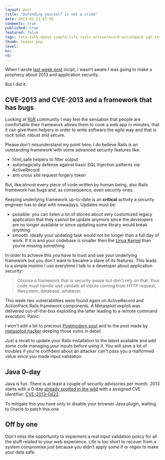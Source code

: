 ```yaml
---
layout: post
title: "Defending yourself is not a crime"
date: 2013-01-11 07:56
comments: true
published: true
featured: false
tags: lets-talk-about simple-life rails activerecord actionpack sql-injection defensive-programming filtering-input waf modsecurity owasp-modsecurity-crs java 0-day cve-2013-0155 cve-2013-0156 cve-2013-0422
thumb: teaser.png
level:
hn:
rd:
---
```


When I wrote [last week post](http://armoredcode.com/blog/cve-2012-5664-sql-injection-on-rails-dot-dot-dot-again/)
incipt, I wasn't aware I was going to make a prophecy about 2013 and
application security.

But I did it.

<!-- more -->

## CVE-2013 and CVE-2013 and a framework that has bugs

Looking at [RoR](http://rubyonrail.org) community I may feel the sensation that
people are comfortable their framework allows them to cook a web app in
minutes, that it can give them helpers in order to write software the agile way
and that is rock solid: robust and secure.

Please don't misunderstand my point here. I do believe Rails is an outstanding
framework with some advanced security features like:

* html\_safe helpers to filter output
* automagically defense against basic SQL Injection patterns via ActiveRecord
* anti cross site request forgery token

But, like almost every piece of code written by human being, also Rails
framework has bugs and, as consequence, even security ones.

Keeping underlying framework up-to-date is an **critical** activity a security
engineer has to deal with nowadays.
Updates must be:

* possible: you can listen a lot of stories about very customized legacy
  application that they cannot be update anymore since the developers are no
  longer available or since updating some library would break *anything*
* smooth: ideally your updating task would not be longer than a full day of
  work. If it is and your codebase is smaller then the [Linux Kernel](http://kernel.org) than you're missing something

In order to achieve this you have to trust and use your underlying framework
but you don't want to became a slave of its features. This leads to a simple
*mantra* I use everytime I talk to a developer about application security:

> Choose a framework that is security aware but don't rely on that. Your code
> must handle and validate all inputs coming from HTTP request, filesystem,
> database, whatever.

This week two vulnerabilities were found again on ActiveRecord and ActionPack
Rails framework components. A Metasploit exploit was delivered out-of-the-box
exploiting the latter leading to a remote command execution. Panic.

I won't add a bit to precious [Postmodern post](http://ronin-ruby.github.com/blog/2013/01/09/rails-pocs.html) and to the post made
by [metasploit hacker](https://community.rapid7.com/community/metasploit/blog/2013/01/10/exploiting-ruby-on-rails-with-metasploit-cve-2013-0156) deeping those vulns in detail.

Just a recall to update your Rails installation to the latest available and add
some code managing your inputs before using it. You will save a lot of troubles
if you're confident about an attacker can't pass you a malformed value since
you made input validation.

## Java 0-day

Java is fun. There is at least a couple of security advisories per month. 2013
starts with a 0-day [already spotted in the wild](http://malware.dontneedcoffee.com/2013/01/0-day-17u10-spotted-in-while-disable.html)
with a assigned CVE identifier:
[CVE-2013-0422](http://web.nvd.nist.gov/view/vuln/detail?vulnId=CVE-2013-0422).

To mitigate this you have only to disable your browser Java plugin, waiting to
Oracle to patch this one.

## Off by one

Don't miss the opportunity to implement a real input validation policy for all
the stuff related to your web experience.
Life is too short to recover from a system compromise just because you didn't
apply some if or regex to make your data safe.
